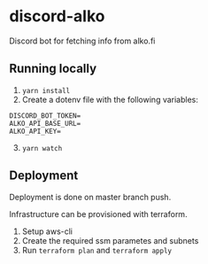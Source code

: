 # discord-alko
Discord bot for fetching info from alko.fi

## Running locally

1. `yarn install`
2. Create a dotenv file with the following variables:
```
DISCORD_BOT_TOKEN=
ALKO_API_BASE_URL=
ALKO_API_KEY=
```
3. `yarn watch`

## Deployment

Deployment is done on master branch push.

Infrastructure can be provisioned with terraform.

1. Setup aws-cli
2. Create the required ssm parametes and subnets
3. Run `terraform plan` and `terraform apply`
